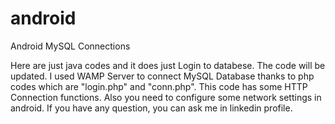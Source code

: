 # android
Android MySQL Connections

Here are just java codes and it does just Login to databese. The code will be updated. 
I used WAMP Server to connect MySQL Database thanks to php codes which are "login.php" and "conn.php".
This code has some HTTP Connection functions. Also you need to configure some network settings in android. 
If you have any question, you can ask me in linkedin profile.
